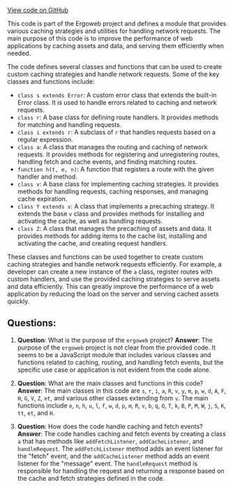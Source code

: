 [View code on GitHub](https://github.com/ergoplatform/ergoweb/public/workbox-1846d813.js)

This code is part of the Ergoweb project and defines a module that provides various caching strategies and utilities for handling network requests. The main purpose of this code is to improve the performance of web applications by caching assets and data, and serving them efficiently when needed.

The code defines several classes and functions that can be used to create custom caching strategies and handle network requests. Some of the key classes and functions include:

- `class s extends Error`: A custom error class that extends the built-in Error class. It is used to handle errors related to caching and network requests.
- `class r`: A base class for defining route handlers. It provides methods for matching and handling requests.
- `class i extends r`: A subclass of `r` that handles requests based on a regular expression.
- `class a`: A class that manages the routing and caching of network requests. It provides methods for registering and unregistering routes, handling fetch and cache events, and finding matching routes.
- `function h(t, e, n)`: A function that registers a route with the given handler and method.
- `class v`: A base class for implementing caching strategies. It provides methods for handling requests, caching responses, and managing cache expiration.
- `class Y extends v`: A class that implements a precaching strategy. It extends the base `v` class and provides methods for installing and activating the cache, as well as handling requests.
- `class Z`: A class that manages the precaching of assets and data. It provides methods for adding items to the cache list, installing and activating the cache, and creating request handlers.

These classes and functions can be used together to create custom caching strategies and handle network requests efficiently. For example, a developer can create a new instance of the `a` class, register routes with custom handlers, and use the provided caching strategies to serve assets and data efficiently. This can greatly improve the performance of a web application by reducing the load on the server and serving cached assets quickly.
## Questions: 
 1. **Question**: What is the purpose of the `ergoweb` project?
   **Answer**: The purpose of the `ergoweb` project is not clear from the provided code. It seems to be a JavaScript module that includes various classes and functions related to caching, routing, and handling fetch events, but the specific use case or application is not evident from the code alone.

2. **Question**: What are the main classes and functions in this code?
   **Answer**: The main classes in this code are `s`, `r`, `i`, `a`, `R`, `v`, `y`, `m`, `p`, `w`, `d`, `A`, `F`, `H`, `G`, `V`, `Z`, `et`, and various other classes extending from `v`. The main functions include `e`, `n`, `h`, `u`, `l`, `f`, `w`, `d`, `p`, `m`, `R`, `v`, `b`, `q`, `O`, `T`, `k`, `B`, `P`, `M`, `W`, `j`, `S`, `K`, `tt`, `et`, and `H`.

3. **Question**: How does the code handle caching and fetch events?
   **Answer**: The code handles caching and fetch events by creating a class `a` that has methods like `addFetchListener`, `addCacheListener`, and `handleRequest`. The `addFetchListener` method adds an event listener for the "fetch" event, and the `addCacheListener` method adds an event listener for the "message" event. The `handleRequest` method is responsible for handling the request and returning a response based on the cache and fetch strategies defined in the code.